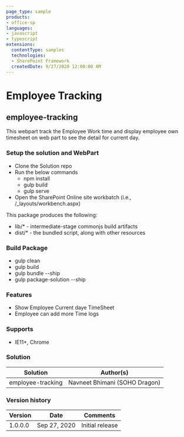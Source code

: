 ```yaml
---
page_type: sample
products:
- office-sp
languages:
- javascript
- typescript
extensions:
  contentType: samples
  technologies:
  - SharePoint Framework
  createdDate: 9/27/2020 12:00:00 AM
---
```


# Employee Tracking

## employee-tracking

This webpart track the Employee Work time and display employee own timesheet on web part to see the detail for current day.

### Setup the solution and WebPart

-   Clone the Solution repo
-   Run the below commands
    -   npm install
    -   gulp build
    -   gulp serve
-   Open the SharePoint Online site workbatch (i.e., <SharePoint Site URL>/_layouts/workbench.aspx)

This package produces the following:

* lib/* - intermediate-stage commonjs build artifacts
* dist/* - the bundled script, along with other resources

### Build Package

-   gulp clean
-   gulp build
-   gulp bundle --ship
-   gulp package-solution --ship

### Features

-   Show Employee Current daye TimeSheet
-   Employee can add more Time logs

### Supports

-   IE11+, Chrome

### Solution

Solution|Author(s)
--------|---------
employee-tracking | Navneet Bhimani (SOHO Dragon)

### Version history

Version|Date|Comments
-------|----|--------
1.0.0.0|Sep 27, 2020|Initial release